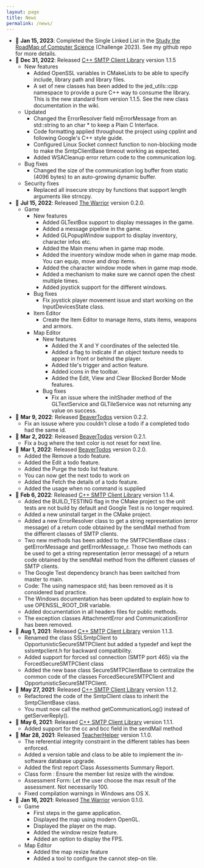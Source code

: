 ```yaml
---
layout: page
title: News
permalink: /news/
---
```


- :calendar: **Jan 15, 2023**: Completed the Single Linked List in the [Study the RoadMap 
of Computer Science](https://github.com/jeremydumais/Study_RoadMap_ComputerScience)
(Challenge 2023). See my github repo for more details.
- :calendar: **Dec 31, 2022**: Released [C++ SMTP Client Library](https://github.com/jeremydumais/CPP-SMTPClient-library)
version 1.1.5
    - New features
        - Added OpenSSL variables in CMakeLists to be able to specify include,
        library path and library files.
        - A set of new classes has been added to the jed_utils::cpp namespace
        to provide a pure C++ way to consume the library. This is the new
        standard from version 1.1.5. See the new class documentation in the wiki.
    - Updated
        - Changed the ErrorResolver field mErrorMessage from an std::string to an
        char * to keep a Plain C Interface.
        - Code formatting applied throughout the project using cpplint and following
        Google's C++ style guide.
        - Configured Linux Socket connect function to non-blocking mode to make
        the SmtpClientBase timeout working as expected.
        - Added WSACleanup error return code to the communication log.
    - Bug fixes
        - Changed the size of the communication log buffer from static (4096 bytes) to an
        auto-growing dynamic buffer.
    - Security fixes
        - Replaced all insecure strcpy by functions that support length arguments like
        strncpy.
- :calendar: **Jul 15, 2022**: Released [The Warrior](https://github.com/jeremydumais/TheWarrior)
version 0.2.0. 
    - Game
        - New features
            - Added GLTextBox support to display messages in the game.
            - Added a message pipeline in the game.
            - Added GLPopupWindow support to display inventory, character infos etc.
            - Added the Main menu when in game map mode.
            - Added the inventory window mode when in game map mode. You can equip, move and drop items.
            - Added the character window mode when in game map mode.
            - Added a mechanism to make sure we cannot open the chest multiple times.
            - Added joystick support for the different windows.
        - Bug fixes
            - Fix joystick player movement issue and start working on the InputDevicesState class.
        - Item Editor
            - Create the Item Editor to manage items, stats items, weapons and armors.
        - Map Editor
            - New features
                - Added the X and Y coordinates of the selected tile.
                - Added a flag to indicate if an object texture needs to appear in front or behind the player.
                - Added tile's trigger and action feature.
                - Added icons in the toolbar.
                - Added the Edit, View and Clear Blocked Border Mode features.
            - Bug fixes
                - Fix an issue where the initShader method of the GLTextService and GLTileService was not returning any value on success.
- :calendar: **Mar 9, 2022**: Released [BeaverTodos](https://github.com/jeremydumais/BeaverTodos)
version 0.2.2.
    - Fix an issuse where you couldn't close a todo if a completed todo had the same id.
- :calendar: **Mar 2, 2022**: Released [BeaverTodos](https://github.com/jeremydumais/BeaverTodos)
version 0.2.1.
    - Fix a bug where the text color is not reset for next line.
- :calendar: **Mar 1, 2022**: Released [BeaverTodos](https://github.com/jeremydumais/BeaverTodos)
version 0.2.0.
    - Added the Remove a todo feature.
    - Added the Edit a todo feature.
    - Added the Purge the todo list feature.
    - You can now get the next todo to work on
    - Added the Fetch the details of a todo feature.
    - Added the usage when no command is supplied
- :calendar: **Feb 6, 2022**: Released [C++ SMTP Client Library](https://github.com/jeremydumais/CPP-SMTPClient-library) version 1.1.4.
    - Added the BUILD_TESTING flag in the CMake project so the unit tests are not build by default 
    and Google Test is no longer required.
    - Added a new uninstall target in the CMake project.
    - Added a new ErrorResolver class to get a string representation (error message) of a return 
    code obtained by the sendMail method from the different classes of SMTP clients.
    - Two new methods has been added to the SMTPClientBase class : getErrorMessage and 
    getErrorMessage_r. Those two methods can be used to get a string representation (error message) 
    of a return code obtained by the sendMail method from the different classes of SMTP clients.
    - The Google Test dependency branch has been switched from master to main.
    - Code: The using namespace std; has been removed as it is considered bad practice.
    - The Windows documentation has been updated to explain how to use OPENSSL_ROOT_DIR variable.
    - Added documentation in all headers files for public methods.
    - The exception classes AttachmentError and CommunicationError has been removed.
- :calendar: **Aug 1, 2021**: Released [C++ SMTP Client Library](https://github.com/jeremydumais/CPP-SMTPClient-library) version 1.1.3.
    - Renamed the class SSLSmtpClient to OpportunisticSecureSMTPClient but added a typedef and kept 
    the sslsmtpclient.h for backward compatibility.
    - Added support for forced ssl connection (SMTP port 465) via the ForcedSecureSMTPClient class
    - Added the new base class SecureSMTPClientBase to centralize the common code of the classes 
    ForcedSecureSMTPClient and OpportunisticSecureSMTPClient.
- :calendar: **May 27, 2021**: Released [C++ SMTP Client Library](https://github.com/jeremydumais/CPP-SMTPClient-library) version 1.1.2.
    - Refactored the code of the SmtpClient class to inherit the SmtpClientBase class.
    - You must now call the method getCommunicationLog() instead of getServerReply().
- :calendar: **May 6, 2021**: Released [C++ SMTP Client Library](https://github.com/jeremydumais/CPP-SMTPClient-library) version 1.1.1.
    - Added support for the cc and bcc field in the sendMail method
- :calendar: **Mar 28, 2021**: Released [TeacherHelper](https://github.com/jeremydumais/TeacherHelper) version 1.1.0.
    - The referential integrity constraint in the different tables has been enforced.
    - Added a version table and class to be able to implement the in-software database upgrade.
    - Added the first report Class Assessments Summary Report.
    - Class form : Ensure the member list resize with the window.
    - Assessment Form: Let the user choose the max result of the assessment. Not necessarily 100.
    - Fixed compilation warnings in Windows ans OS X.
- :calendar: **Jan 16, 2021**: Released [The Warrior](https://github.com/jeremydumais/TheWarrior)
version 0.1.0.
    - Game
        - First steps in the game application.
        - Displayed the map using modern OpenGL.
        - Displayed the player on the map.
        - Added the window resize feature.
        - Added an option to display the FPS.
    - Map Editor
        - Added the map resize feature
        - Added a tool to configure the cannot step-on tile.

